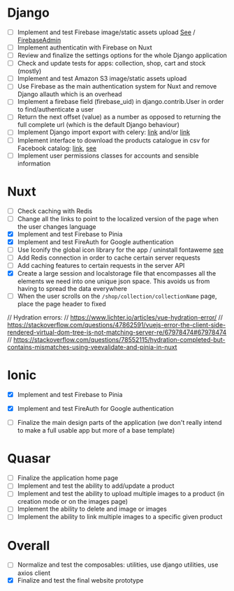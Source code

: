 # Django

- [ ] Implement and test Firebase image/static assets upload [See](https://www.tutorialspoint.com/uploading-image-using-django-with-firebase) / [FirebaseAdmin](https://www.freecodecamp.org/news/how-to-get-started-with-firebase-using-python/)
- [ ] Implement authenticatin with Firebase on Nuxt
- [ ] Review and finalize the settings options for the whole Django application
- [ ] Check and update tests for apps: collection, shop, cart and stock (mostly)
- [ ] Implement and test Amazon S3 image/static assets upload
- [ ] Use Firebase as the main authentication system for Nuxt and remove Django allauth which is an overhead
- [ ] Implement a firebase field (firebase_uid) in django.contrib.User in order to find/authenticate a user
- [ ] Return the next offset (value) as a number as opposed to returning the full complete url (which is the default Django behaviour)
- [ ] Implement Django import export with celery: [link](https://github.com/auto-mat/django-import-export-celery) and/or [link](https://github.com/saritasa-nest/django-import-export-extensions)
- [ ] Implement interface to download the products catalogue in csv for Facebook catalog: [link](https://faq.businesstech.fr/en/faq/228-how-to-import-my-products-into-a-facebook-catalog), [see](https://developers.facebook.com/docs/commerce-platform/catalog/fields/)
- [ ] Implement user permissions classes for accounts and sensible information

# Nuxt

- [ ] Check caching with Redis
- [ ] Change all the links to point to the localized version of the page when the user changes language
- [x] Implement and test Firebase to Pinia
- [x] Implement and test FireAuth for Google authentication
- [ ] Use Iconify the global icon library for the app / uninstall fontaweme [see](https://iconify.design/getting-started/)
- [ ] Add Redis connection in order to cache certain server requests
- [ ] Add caching features to certain requests in the server API
- [x] Create a large session and localstorage file that encompasses all the elements we need into one unique json space. This avoids us from having to spread the data everywhere
- [ ] When the user scrolls on the `/shop/collection/collectionName` page, place the page header to fixed

// Hydration errors: 
// https://www.lichter.io/articles/vue-hydration-error/
// https://stackoverflow.com/questions/47862591/vuejs-error-the-client-side-rendered-virtual-dom-tree-is-not-matching-server-re/67978474#67978474
// https://stackoverflow.com/questions/78552115/hydration-completed-but-contains-mismatches-using-veevalidate-and-pinia-in-nuxt

# Ionic

- [x] Implement and test Firebase to Pinia
- [x] Implement and test FireAuth for Google authentication
- [ ] Finalize the main design parts of the application (we don't really intend to make a full usable app but more of a base template)


# Quasar

- [ ] Finalize the application home page
- [ ] Implement and test the ability to add/update a product
- [ ] Implement and test the ability to upload multiple images to a product (in creation mode or on the images page)
- [ ] Implement the ability to delete and image or images
- [ ] Implement the ability to link multiple images to a specific given product

# Overall

- [ ] Normalize and test the composables: utilities, use django utilities, use axios client
- [x] Finalize and test the final website prototype
